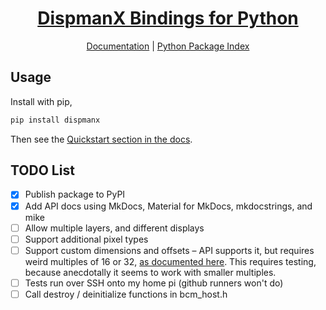 <h1 align="center">
  <a href="https://dtcooper.github.io/python-dispmanx/">DispmanX Bindings for Python</a>
</h1>

<p align="center">
  <a href="https://dtcooper.github.io/python-dispmanx/">Documentation</a> |
  <a href="https://pypi.org/project/dispmanx/">Python Package Index</a>
</p>

## Usage

Install with pip,

```bash
pip install dispmanx
```

Then see the [Quickstart section in the docs][quickstart].

## TODO List

- [x] Publish package to PyPI
- [x] Add API docs using MkDocs, Material for MkDocs, mkdocstrings, and mike
- [ ] Allow multiple layers, and different displays
- [ ] Support additional pixel types
- [ ] Support custom dimensions and offsets – API supports it, but requires weird
    multiples of 16 or 32, [as documented here][picamera-overlay-docs]. This
    requires testing, because anecdotally it seems to work with smaller multiples.
- [ ] Tests run over SSH onto my home pi (github runners won't do)
- [ ] Call destroy / deinitialize functions in bcm_host.h

[picamera-overlay-docs]: https://picamera.readthedocs.io/en/release-1.13/api_renderers.html#picamera.PiOverlayRenderer
[quickstart]: https://dtcooper.github.io/python-dispmanx/#quickstart
